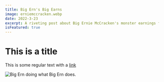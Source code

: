 ```yaml
---
title: Big Ern's Big Earns
image: erniemccracken.webp
date: 2022-3-23
excerpt: A riveting post about Big Ernie McCracken's monster earnings from a career as a pro bowler.
isFeatured: true
---
```


# This is a title

This is some regular text with a [link](https://google.com/)

![Big Ern doing what Big Ern does.](/images/posts/big-erns-big-earns/ern2.jpg)
